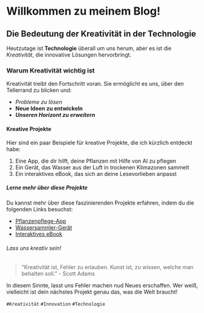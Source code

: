 # Willkommen zu meinem Blog!

## Die Bedeutung der Kreativität in der Technologie

Heutzutage ist **Technologie** überall um uns herum, aber es ist die _Kreativität_, die innovative Lösungen hervorbringt.

### Warum Kreativität wichtig ist

Kreativität treibt den Fortschritt voran. Sie ermöglicht es uns, über den Tellerrand zu blicken und:

- _Probleme zu lösen_
- **Neue Ideen zu entwickeln**
- **_Unseren Horizont zu erweitern_**

#### Kreative Projekte

Hier sind ein paar Beispiele für kreative Projekte, die ich kürzlich entdeckt habe:

1. Eine App, die dir hilft, deine Pflanzen mit Hilfe von AI zu pflegen
2. Ein Gerät, das Wasser aus der Luft in trockenen Klimazonen sammelt
3. Ein interaktives eBook, das sich an deine Lesevorlieben anpasst

##### Lerne mehr über diese Projekte

Du kannst mehr über diese faszinierenden Projekte erfahren, indem du die folgenden Links besuchst:

- [Pflanzenpflege-App]()
- [Wassersammler-Gerät]()
- [Interaktives eBook]()

###### Lass uns kreativ sein!

> "Kreativität ist, Fehler zu erlauben. Kunst ist, zu wissen, welche man behalten soll." - Scott Adams

In diesem Sinnte, lasst uns Fehler machen nud Neues erschaffen. Wer weiß, vielleicht ist dein nächstes Projekt genau das, was die Welt braucht!

`#Kreativität` `#Innovation` `#Technologie`
